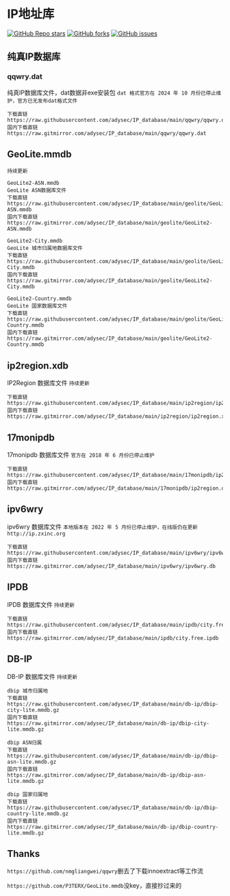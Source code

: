 # IP地址库
<a href="https://github.com/adysec/IP_database/stargazers"><img alt="GitHub Repo stars" src="https://img.shields.io/github/stars/adysec/IP_database?color=yellow&logo=riseup&logoColor=yellow&style=flat-square"></a>
<a href="https://github.com/adysec/IP_database/network/members"><img alt="GitHub forks" src="https://img.shields.io/github/forks/adysec/IP_database?color=orange&style=flat-square"></a>
<a href="https://github.com/adysec/IP_database/issues"><img alt="GitHub issues" src="https://img.shields.io/github/issues/adysec/IP_database?color=red&style=flat-square"></a>

## 纯真IP数据库
### qqwry.dat
纯真IP数据库文件，dat数据非exe安装包
`dat 格式官方在 2024 年 10 月份已停止维护，官方已无发布dat格式文件`
```
下载直链
https://raw.githubusercontent.com/adysec/IP_database/main/qqwry/qqwry.dat
国内下载直链
https://raw.gitmirror.com/adysec/IP_database/main/qqwry/qqwry.dat
```
## GeoLite.mmdb
`持续更新`
```
GeoLite2-ASN.mmdb
GeoLite ASN数据库文件
下载直链
https://raw.githubusercontent.com/adysec/IP_database/main/geolite/GeoLite2-ASN.mmdb
国内下载直链
https://raw.gitmirror.com/adysec/IP_database/main/geolite/GeoLite2-ASN.mmdb

GeoLite2-City.mmdb
GeoLite 城市归属地数据库文件
下载直链
https://raw.githubusercontent.com/adysec/IP_database/main/geolite/GeoLite2-City.mmdb
国内下载直链
https://raw.gitmirror.com/adysec/IP_database/main/geolite/GeoLite2-City.mmdb

GeoLite2-Country.mmdb
GeoLite 国家数据库文件
下载直链
https://raw.githubusercontent.com/adysec/IP_database/main/geolite/GeoLite2-Country.mmdb
国内下载直链
https://raw.gitmirror.com/adysec/IP_database/main/geolite/GeoLite2-Country.mmdb
```
## ip2region.xdb
IP2Region 数据库文件
`持续更新`
```
下载直链
https://raw.githubusercontent.com/adysec/IP_database/main/ip2region/ip2region.xdb
国内下载直链
https://raw.gitmirror.com/adysec/IP_database/main/ip2region/ip2region.xdb
```
## 17monipdb
17monipdb 数据库文件
`官方在 2018 年 6 月份已停止维护`
```
下载直链
https://raw.githubusercontent.com/adysec/IP_database/main/17monipdb/ip2region.dat
国内下载直链
https://raw.gitmirror.com/adysec/IP_database/main/17monipdb/ip2region.dat
```
## ipv6wry
ipv6wry 数据库文件
`本地版本在 2022 年 5 月份已停止维护，在线版仍在更新 http://ip.zxinc.org`
```
下载直链
https://raw.githubusercontent.com/adysec/IP_database/main/ipv6wry/ipv6wry.db
国内下载直链
https://raw.gitmirror.com/adysec/IP_database/main/ipv6wry/ipv6wry.db
```
## IPDB
IPDB 数据库文件
`持续更新`
```
下载直链
https://raw.githubusercontent.com/adysec/IP_database/main/ipdb/city.free.ipdb
国内下载直链
https://raw.gitmirror.com/adysec/IP_database/main/ipdb/city.free.ipdb
```
## DB-IP
DB-IP 数据库文件
`持续更新`
```
dbip 城市归属地
下载直链
https://raw.githubusercontent.com/adysec/IP_database/main/db-ip/dbip-city-lite.mmdb.gz
国内下载直链
https://raw.gitmirror.com/adysec/IP_database/main/db-ip/dbip-city-lite.mmdb.gz

dbip ASN归属
下载直链
https://raw.githubusercontent.com/adysec/IP_database/main/db-ip/dbip-asn-lite.mmdb.gz
国内下载直链
https://raw.gitmirror.com/adysec/IP_database/main/db-ip/dbip-asn-lite.mmdb.gz

dbip 国家归属地
下载直链
https://raw.githubusercontent.com/adysec/IP_database/main/db-ip/dbip-country-lite.mmdb.gz
国内下载直链
https://raw.gitmirror.com/adysec/IP_database/main/db-ip/dbip-country-lite.mmdb.gz
```
## Thanks
`https://github.com/nmgliangwei/qqwry`删去了下载innoextract等工作流

`https://github.com/P3TERX/GeoLite.mmdb`没key，直接抄过来的
